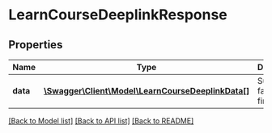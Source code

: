 # LearnCourseDeeplinkResponse

## Properties
Name | Type | Description | Notes
------------ | ------------- | ------------- | -------------
**data** | [**\Swagger\Client\Model\LearnCourseDeeplinkData[]**](LearnCourseDeeplinkData.md) | Success or failure to find course | 

[[Back to Model list]](../README.md#documentation-for-models) [[Back to API list]](../README.md#documentation-for-api-endpoints) [[Back to README]](../README.md)



